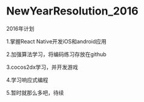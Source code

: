 # NewYearResolution_2016
<p>2016年计划</p>
<p>1.掌握React Native开发iOS和android应用</p>
<p>2.加强算法学习，将编码练习存放在github</p>
<p>3.cocos2dx学习，并开发游戏</p>
<p>4.学习响应式编程</p>
<p>5.暂时就那么多吧，待续</p>
